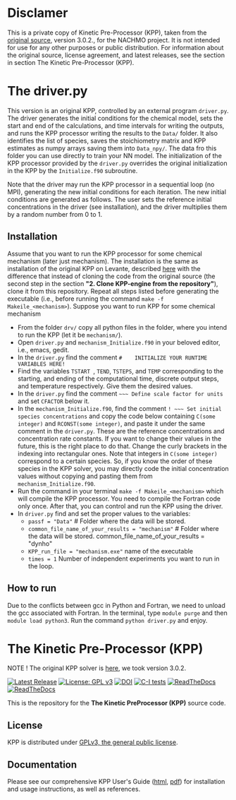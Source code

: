 # Disclamer 

This is a private copy of Kinetic Pre-Processor (KPP), taken from the [original source](https://kpp.readthedocs.io/en/stable/getting_started/01_installation.html#download-kpp-from-github), version 3.0.2., for the NACHMO project. It is not intended for use for any other purposes or public distribution.  For information about the original source, license agreement, and latest releases, see the section in section The Kinetic Pre-Processor (KPP). 

# The driver.py


This version is an original KPP, controlled by an external program `driver.py`. The driver generates the initial conditions for the chemical model, sets the start and end of the calculations, and time intervals for writing the outputs, and runs the KPP processor writing the results to the `Data/` folder. It also identifies the list of species, saves the stoichiometry matrix and KPP estimates as numpy arrays saving them into `Data_npy/`. The data fro this folder you can use directly to train your NN model. The initialization of the KPP processor provided by the `driver.py` overrides the original initialization in the KPP by the `Initialize.f90` subroutine. 

Note that the driver may run the KPP processor in a sequential loop (no MPI), generating the new initial conditions for each iteration. The new initial conditions are generated as follows. The user sets the reference initial concentrations in the driver (see installation), and the driver multiplies them by a random number from 0 to 1. 

## Installation 

Assume that you want to run the KPP processor for some chemical mechanism (later just mechanism). The installation is the same as installation of the original KPP on Levante, described [here](https://codebase.helmholtz.cloud/m-dml/nachmo_coding/-/tree/main/kpp?ref_type=heads) with the difference that instead of cloning the code from the original source (the second step in the section **"2. Clone KPP-engine from the repository"**), clone it from this repository. Repeat all steps listed before generating the executable (i.e., before running the command `make -f Makeile_<mechanism>`). Suppose you want to run KPP for some chemical mechanism <mechanism> 

  * From the folder `drv/` copy all python files in the folder, where you intend to run the KPP (let it be `mechanism/`).
  * Open `driver.py` and `mechanism_Initialize.f90` in your beloved editor, i.e., emacs, gedit. 
  * In the `driver.py` find the comment `#    INITIALIZE YOUR RUNTIME VARIABLES HERE!`
  * Find the variables  `TSTART `, `TEND`, `TSTEPS`, and `TEMP`   corresponding to the starting, and ending of the computational time, discrete output steps, and temperature respectively. Give them the desired values.
  * In the `driver.py` find the comment `~~~ Define scale factor for units` and set `CFACTOR` below it.
  * In the `mechanism_Initialize.f90`, find the comment `! ~~~ Set initial species concentrations` and copy the code below containing `C(some integer)` and `RCONST(some integer)`, and paste it under the same comment in the `driver.py`.  These are the reference concentrations and concentration rate constants. If you want to change their values in the future, this is the right place to do that. Change the curly brackets in the indexing into rectangular ones. Note that integers in `C(some integer)` correspond to a certain species. So, if you know the order of these species in the KPP solver, you may directly code the initial concentration values without copying and pasting them from `mechanism_Initialize.f90`. 
*  Run the command in your terminal `make -f Makeile_<mechanism>` which will compile the KPP processor. You need to compile the Fortran code only once. After that, you can control and run the KPP using the driver.  
*  In `driver.py` find and set the proper values to the variables: 
   - `passf = "Data"`  # Folder where the data will be stored. 
   - `common_file_name_of_your_results = "mechanism"`  # Folder where the data will be stored. common_file_name_of_your_results = "dynho"
   - `KPP_run_file = "mechanism.exe"` name of the executable
   - `times = 1` Number of independent experiments you want to run in the loop.

## How to run

Due to the conflicts between gcc in Python and Fortran, we need to unload the gcc associated with Fortran. In the terminal, type `module purge` and then `module load python3`. Run the command `python driver.py` and enjoy.

# The Kinetic Pre-Processor (KPP)

NOTE ! The original KPP solver is [here](https://kpp.readthedocs.io/en/stable/getting_started/01_installation.html#download-kpp-from-github), we took version 3.0.2.


[![Latest
Release](https://img.shields.io/github/v/release/KineticPreProcessor/KPP?label=Latest%20Release)](https://kpp.readthedocs.io) [![License: GPL
v3](https://img.shields.io/badge/License-GPLv3-blue.svg)](https://github.com/KineticPreProcessor/KPP/blob/main/LICENSE.txt) [![DOI](https://zenodo.org/badge/DOI/10.5281/zenodo.7308373.svg)](https://doi.org/10.5281/zenodo.7308373) [![C-I
tests](https://img.shields.io/azure-devops/build/KineticPreProcessor/KPP/1/main?label=C-I%20Tests)](https://dev.azure.com/KineticPreProcessor/KPP/_build) [![ReadTheDocs](https://assets.readthedocs.org/static/projects/badges/passing-flat.svg)](https://kpp.readthedocs.io/en/latest) [![ReadTheDocs](https://img.shields.io/readthedocs/kpp?label=ReadTheDocs)](https://kpp.readthedocs.io)

This is the repository for the **The Kinetic PreProcessor (KPP)** source code.

## License
KPP is distributed under [GPLv3, the general public license](https://github.com/KineticPreProcessor/KPP/blob/main/LICENSE.txt).

## Documentation
Please see our comprehensive KPP User's Guide ([html](https://kpp.readthedocs.io), [pdf](https://kpp.readthedocs.io/_/downloads/en/latest/pdf/)) for installation and usage instructions, as well as references.

